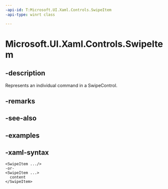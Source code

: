 ```yaml
---
-api-id: T:Microsoft.UI.Xaml.Controls.SwipeItem
-api-type: winrt class

---
```

<!-- Class syntax.
public class SwipeItem : DependencyObject, DependencyObject
-->

# Microsoft.UI.Xaml.Controls.SwipeItem


## -description

Represents an individual command in a SwipeControl.


## -remarks


## -see-also


## -examples


## -xaml-syntax

```xaml
<SwipeItem .../>
-or-
<SwipeItem ...>
  content
</SwipeItem>
```


